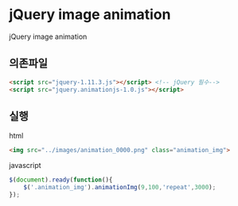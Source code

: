 # jQuery image animation

jQuery image animation

## 의존파일

```html
<script src="jquery-1.11.3.js"></script> <!-- jQuery 필수-->
<script src="jquery.animationjs-1.0.js"></script>
```

## 실행

html

```html
<img src="../images/animation_0000.png" class="animation_img">
```

javascript

```javascript
$(document).ready(function(){
    $('.animation_img').animationImg(9,100,'repeat',3000);
});
```
